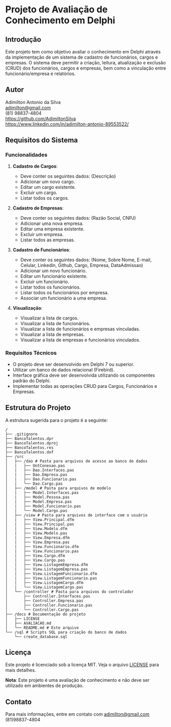 # Projeto de Avaliação de Conhecimento em Delphi

## Introdução

Este projeto tem como objetivo avaliar o conhecimento em Delphi através da implementação de um sistema de cadastro de funcionários, cargos e empresas. O sistema deve permitir a criação, leitura, atualização e exclusão (CRUD) dos funcionários, cargos e empresas, bem como a vinculação entre funcionário/empresa e relatórios.

## Autor

Adimilton Antonio da Silva <br/>
adimilton@gmail.com <br/>
(81) 98837-4804 <br/>
https://github.com/AdimiltonSilva <br/>
https://www.linkedin.com/in/adimilton-antonio-89553522/

## Requisitos do Sistema

### Funcionalidades

1. **Cadastro de Cargos**:
    - Deve conter os seguintes dados:
      (Descrição)
    - Adicionar um novo cargo.
    - Editar um cargo existente.
    - Excluir um cargo.
    - Listar todos os cargos.

2. **Cadastro de Empresas**:
    - Deve conter os seguintes dados:
      (Razão Social, CNPJ)
    - Adicionar uma nova empresa.
    - Editar uma empresa existente.
    - Excluir um empresa.
    - Listar todos as empresas.

3. **Cadastro de Funcionários**:
    - Deve conter os seguintes dados:
      (Nome, Sobre Nome, E-mail, Celular, Linkedin, Github, Cargo, Empresa, DataAdmissao)
    - Adicionar um novo funcionário.
    - Editar um funcionário existente.
    - Excluir um funcionário.
    - Listar todos os funcionários.
    - Listar todos os funcionários por empresa.
    - Associar um funcionário a uma empresa.

3. **Visualização**:
    - Visualizar a lista de cargos.
    - Visualizar a lista de funcionários.
    - Visualizar a lista de funcionários e empresas vinculadas.
    - Visualizar a lista de empresas.
    - Visualizar a lista de empresas e funcionários vinculados.

### Requisitos Técnicos

- O projeto deve ser desenvolvido em Delphi 7 ou superior.
- Utilizar um banco de dados relacional (Firebird).
- Interface gráfica deve ser desenvolvida utilizando os componentes padrão do Delphi.
- Implementar todas as operações CRUD para Cargos, Funcionários e Empresas.

## Estrutura do Projeto

A estrutura sugerida para o projeto é a seguinte: <br/>
```
/
├── .gitignore
├── BancoTalentos.dpr
├── BancoTalentos.dproj
├── BancoTalentos.res
├── BancoTalentos.dof
├── /src
│   ├── /dao # Pasta para arquivos de acesso ao banco de dados 
│   |   ├── UntConexao.pas
│   |   ├── Dao.Interfaces.pas
│   |   ├── Dao.Empresa.pas
│   |   ├── Dao.Funcionario.pas
│   |   └── Dao.Cargo.pas
│   ├── /model # Pasta para arquivos de modelo 
│   |   ├── Model.Interfaces.pas
│   |   ├── Model.Pessoa.pas
│   |   ├── Model.Empresa.pas
│   |   ├── Model.Funcionario.pas
│   |   └── Model.Cargo.pas
│   ├── /view # Pasta para arquivos de interface com o usuário 
│   |   ├── View.Principal.dfm 
│   |   ├── View.Principal.pas
│   |   ├── View.Modelo.dfm
│   |   ├── View.Modelo.pas
│   |   ├── View.Empresa.dfm
│   |   ├── View.Empresa.pas
│   |   ├── View.Funcionario.dfm
│   |   ├── View.Funcionario.pas
│   |   ├── View.Cargo.dfm
│   |   ├── View.Cargo.pas
│   |   ├── View.ListagemEmpresa.dfm
│   |   ├── View.ListagemEmpresa.pas
│   |   ├── View.ListagemFuncionario.dfm
│   |   ├── View.ListagemFuncionario.pas
│   |   ├── View.ListagemCargo.dfm
│   |   └── View.ListagemCargo.pas
│   └── /controller # Pasta para arquivos do controlador 
│       ├── Controller.Interfaces.pas
│       ├── Controller.Empresa.pas
│       ├── Controller.Funcionario.pas
│       └── Controller.Cargo.pas
├── /docs # Documentação do projeto 
│   ├── LICENSE
│   ├── AVALIACAO.md
│   └── README.md # Este arquivo 
└── /sql # Scripts SQL para criação do banco de dados 
    └── create_database.sql 
```
## Licença

Este projeto é licenciado sob a licença MIT. Veja o arquivo [LICENSE](LICENSE) para mais detalhes.

**Nota**: Este projeto é uma avaliação de conhecimento e não deve ser utilizado em ambientes de produção.

## Contato

Para mais informações, entre em contato com adimilton@gmail.com (81)98837-4804
